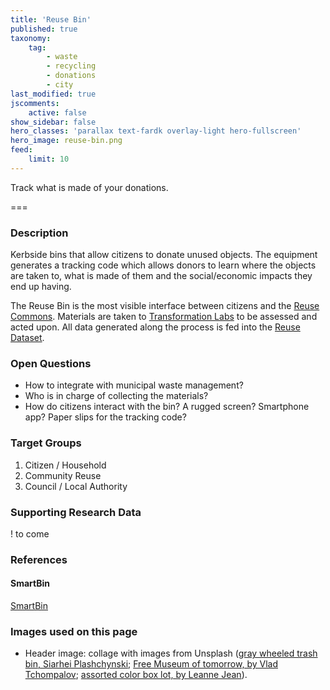 ```yaml
---
title: 'Reuse Bin'
published: true
taxonomy:
    tag:
        - waste
        - recycling
        - donations
        - city
last_modified: true
jscomments:
    active: false
show_sidebar: false
hero_classes: 'parallax text-fardk overlay-light hero-fullscreen'
hero_image: reuse-bin.png
feed:
    limit: 10
---
```


Track what is made of your donations.

===

### Description

Kerbside bins that allow citizens to donate unused objects. The equipment generates a tracking code which allows donors to learn where the objects are taken to, what is made of them and the social/economic impacts they end up having.

The Reuse Bin is the most visible interface between citizens and the [Reuse Commons](../reuse-commons). Materials are taken to [Transformation Labs](../transformation-lab) to be assessed and acted upon. All data generated along the process is fed into the [Reuse Dataset](../reuse-dataset).

### Open Questions

- How to integrate with municipal waste management?
- Who is in charge of collecting the materials?
- How do citizens interact with the bin? A rugged screen? Smartphone app? Paper slips for the tracking code?

### Target Groups

1. Citizen / Household
1. Community Reuse
1. Council / Local Authority

### Supporting Research Data

! to come

### References

#### SmartBin

[SmartBin](https://www.smartbin.com/)

### Images used on this page

* Header image: collage with images from Unsplash ([gray wheeled trash bin, Siarhei Plashchynski](https://unsplash.com/photos/vP3G46hrjno); [Free Museum of tomorrow, by Vlad Tchompalov](https://unsplash.com/photos/UOWAsztvBa0); [assorted color box lot, by Leanne Jean](https://unsplash.com/photos/rfEMsSggimc)).
